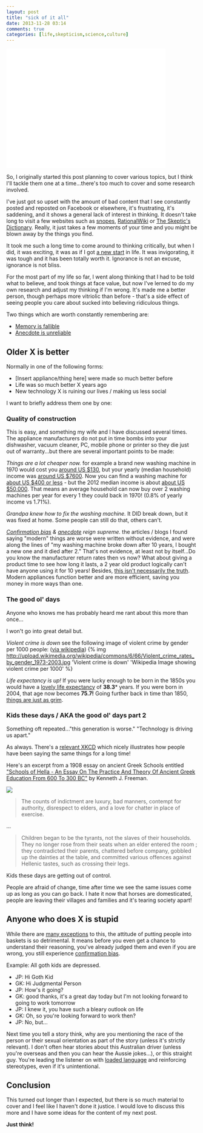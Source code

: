 ```yaml
---
layout: post
title: "sick of it all"
date: 2013-11-28 03:14
comments: true
categories: [life,skepticism,science,culture]
---
```


<iframe width="420" height="315" src="//www.youtube-nocookie.com/embed/W-7m8fnfLTk?rel=0" frameborder="0" allowfullscreen></iframe>

So, I originally started this post planning to cover various topics, but I think I'll tackle them one at a time...there's too much to cover and some research involved.

I've just got so upset with the amount of bad content that I see constantly posted and reposted on Facebook or elsewhere, it's frustrating, it's saddening, and it shows a general lack of interest in thinking. It doesn't take long to visit a few websites such as [snopes](http://www.snopes.com/), [RationalWiki](http://rationalwiki.org/) or [The Skeptic's Dictionary](http://skepdic.com/). Really, it just takes a few moments of your time and you might be blown away by the things you find.

<!-- more -->

It took me such a long time to come around to thinking critically, but when I did, it was exciting, it was as if I got [a new start](http://static.squarespace.com/static/507dba43c4aabcfd2216a447/t/51a2302de4b0e2549bbe8028/1369583665476/photo%20\(18\).PNG) in life. It was invigorating, it was tough and it has been totally worth it. Ignorance is not an excuse, ignorance is not bliss. 

For the most part of my life so far, I went along thinking that I had to be told what to believe, and took things at face value, but now I've lerned to do my own research and adjust my thinking if I'm wrong. It's made me a better person, though perhaps more vitriolic than before - that's a side effect of seeing people you care about sucked into believing ridiculous things.

Two things which are worth constantly remembering are:

- [Memory is fallible](http://www.technologyreview.com/view/520156/memory-is-inherently-fallible-and-thats-a-good-thing/)
- [Anecdote is unreliable](http://www.sciencebasedmedicine.org/the-role-of-anecdotes-in-science-based-medicine/)


## Older X is better ##

Normally in one of the following forms:

- [Insert appliance/thing here] were made so much better before
- Life was so much better X years ago
- New technology X is ruining our lives / making us less social

I want to briefly address them one by one:

### Quality of construction ###

This is easy, and something my wife and I have discussed several times. The appliance manufacturers do not put in time bombs into your dishwasher, vacuum cleaner, PC, mobile phone or printer so they die just out of warranty...but there are several important points to be made:

*Things are a lot cheaper now.* for example a brand new washing machine in 1970 would cost you [around US $130](http://www.gti.net/mocolib1/prices/1970.html), but your yearly (median household) income was [around US $7600](http://www.davemanuel.com/median-household-income.php). Now you can find a washing machine for [about US $400 or less](http://www.homedepot.com/p/Maytag-Centennial-3-6-cu-ft-High-Efficiency-Top-Load-Washer-in-White-ENERGY-STAR-MVWC360AW/203667281) - but the 2012 median income is about [about US $50,000](http://www.davemanuel.com/median-household-income.php).
That means an average household can now buy over 2 washing machines per year for every 1 they could back in 1970! (0.8% of yearly income vs 1.71%).

*Grandpa knew how to fix the washing machine.* It DID break down, but it was fixed at home. Some people can still do that, others can't.

*[Confirmation bias](http://en.wikipedia.org/wiki/Confirmation_bias) & [anecdote](http://en.wikipedia.org/wiki/Anecdotal_evidence) reign supreme.* the articles / blogs I found saying "modern" things are worse were written without evidence, and were along the lines of "my washing machine broke down after 10 years, I bought a new one and it died after 2." That's not evidence, at least not by itself...Do you know the manufacturer return rates then vs now? What about giving a product time to see how long it lasts, a 2 year old product logically can't have anyone using it for 10 years! Besides, [this isn't necessarily the truth](http://aceee.org/research-report/a132). Modern appliances function better and are more efficient, saving you money in more ways than one.

### The good ol' days ###

Anyone who knows me has probably heard me rant about this more than once...

I won't go into great detail but.

*Violent crime is down* see the following image of violent crime by gender per 1000 people: ([via wikipedia](http://en.wikipedia.org/wiki/Crime_in_the_United_States))
{% img http://upload.wikimedia.org/wikipedia/commons/6/66/Violent_crime_rates_by_gender_1973-2003.jpg 'Violent crime is down' 'Wikipedia Image showing violent crime per 1000' %}


*Life expectancy is up!* If you were lucky enough to be born in the 1850s you would have a [lovely life expectancy](http://www.infoplease.com/ipa/A0005140.html) of **38.3*** years. If you were born in 2004, that age now becomes **75.7!** Going further back in time than 1850, [things are just as grim](http://en.wikipedia.org/wiki/Life_expectancy).

### Kids these days / AKA the good ol' days part 2 ###

Something oft repeated..."this generation is worse." "Technology is driving us apart." 

As always. There's a [relevant XKCD](http://xkcd.com/1227/) which nicely illustrates how people have been saying the same things for a long time! 

Here's an excerpt from a 1908 essay on ancient Greek Schools entitled ["Schools of Hella - An Essay On The Practice And Theory Of Ancient Greek Education From 600 To 300 BC"](http://www.archive.org/stream/schoolsofhellasa008878mbp#page/n105/mode/2up/search/indictment) by Kenneth J. Freeman.

<img src="{{ root_url }}/images/schoolsofhellas.jpg" />

> The counts of indictment are luxury, bad manners, contempt for authority, disrespect to elders, and a love for chatter in place of exercise.

...

> Children began to be the tyrants, not the slaves of their households. They no longer rose from their seats when an elder entered the room ; they contradicted their parents, chattered before company, gobbled up the dainties at the table, and committed various offences against Hellenic tastes, such as crossing their legs.

Kids these days are getting out of control.

People are afraid of change, time after time we see the same issues come up as long as you can go back. I hate it now that horses are domesticated, people are leaving their villages and families and it's tearing society apart!


## Anyone who does X is stupid ##

While there are [many exceptions](http://www.darwinawards.com/) to this, the attitude of putting people into baskets is so detrimental. It means before you even get a chance to understand their reasoning, you've already judged them and even if you are wrong, you still experience [confirmation bias](http://en.wikipedia.org/wiki/Confirmation_bias). 

Example: All goth kids are depressed.

- JP: Hi Goth Kid
- GK: Hi Judgmental Person
- JP: How's it going?
- GK: good thanks, it's a great day today but I'm not looking forward to going to work tomorrow
- JP: I knew it, you have such a bleary outlook on life
- GK: Oh, so you're looking forward to work then?
- JP: No, but...

Next time you tell a story think, why are you mentioning the race of the person or their sexual orientation as part of the story (unless it's strictly relevant). I don't often hear stories about this Australian driver (unless you're overseas and then you can hear the Aussie jokes...), or this straight guy. You're leading the listener on with [loaded language](http://en.wikipedia.org/wiki/Loaded_language) and reinforcing stereotypes, even if it's unintentional.


## Conclusion ##

This turned out longer than I expected, but there is so much material to cover and I feel like I haven't done it justice. I would love to discuss this more and I have some ideas for the content of my next post.

**Just think!**

